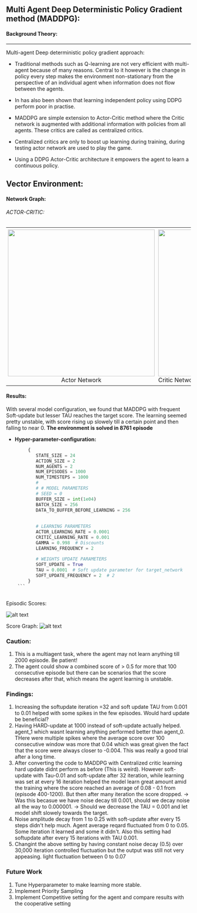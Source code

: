 ## Multi Agent Deep Deterministic Policy Gradient method (MADDPG):

#### Background Theory: 
-------------

Multi-agent Deep deterministic policy gradient approach: 
   * Traditional methods such as Q-learning are not very efficient with multi-agent because of many reasons. Central to it however is the change in policy every step makes the environment non-stationary from the perspective of an individual agent when information does not flow between the agents.
   
   * In has also been shown that learning independent policy using DDPG perform poor in practise. 
   
   * MADDPG are simple extension to Actor-Critic method where the Critic network is augmented with additional information with policies from all agents. These critics are called as centralized critics.
   
   * Centralized critics are only to boost up learning during training, during testing actor network are used to play the game.
   
   * Using a DDPG Actor-Critic architecture it empowers the agent to learn a continuous policy. 
   
   

Vector Environment: 
----

#### Network Graph:

###### ACTOR-CRITIC:

<div id="image-table">
    <table>
	    <tr>
    	    <td style="padding:5px">
        	    <img src="https://github.com/Sardhendu/DeepRL/blob/master/src/collab_compete/images/actor_.png" width="400" height="400"><figcaption><center>Actor Network</center></figcaption>
      	    </td>
             <td style="padding:5px">
            	<img src="https://github.com/Sardhendu/DeepRL/blob/master/src/collab_compete/images/critic_.png" width="400" height="400"><figcaption></center>Critic Network </center></figcaption>
             </td>
        </tr>
    </table>
</div>


#### Results:

   With several model configuration, we found that MADDPG with frequent Soft-update but lesser TAU reaches the target score. The learning seemed pretty unstable, with score rising up slowely till a certain point and then falling to near 0. **The environment is solved in 8761 episode**
   
   * **Hyper-parameter-configuration:**
        ```python
             {
                STATE_SIZE = 24
                ACTION_SIZE = 2
                NUM_AGENTS = 2
                NUM_EPISODES = 1000
                NUM_TIMESTEPS = 1000
                #
                # # MODEL PARAMETERS
                # SEED = 0
                BUFFER_SIZE = int(1e04)
                BATCH_SIZE = 256
                DATA_TO_BUFFER_BEFORE_LEARNING = 256
                
                
                # LEARNING PARAMETERS
                ACTOR_LEARNING_RATE = 0.0001
                CRITIC_LEARNING_RATE = 0.001
                GAMMA = 0.998  # Discounts
                LEARNING_FREQUENCY = 2
                
                # WEIGHTS UPDATE PARAMETERS
                SOFT_UPDATE = True
                TAU = 0.0001  # Soft update parameter for target_network
                SOFT_UPDATE_FREQUENCY = 2  # 2
             }
         ```   
    
   Episodic Scores:   
            
   ![alt text](https://github.com/Sardhendu/DeepRL/blob/master/src/collab_compete/images/score_learning.png)
  
  
   Score Graph:
   ![alt text](https://github.com/Sardhendu/DeepRL/blob/master/src/collab_compete/images/score_graph.png)
    
         
   
### Caution:
1. This is a multiagent task, where the agent may not learn anything till 2000 episode. Be patient!
2. The agent could show a combined score of > 0.5 for more that 100 consecutive episode but there can be scenarios 
that the score decreases after that, which means the agent learning is unstable.

### Findings:
1. Increasing the softupdate iteration =32 and soft update TAU from 0.001 to 0.01 helped with some spikes in the few episodes. Would hard update be beneficial?
2. Having HARD-update at 1000 instead of soft-update actually helped. agent_1 which wasnt learning anything performed better than agent_0. THere were multiple spikes where the average score over 100 consecutive window was more that 0.04 which was great given the fact that the score were always closer to -0.004. This was really a good trial after a long time.
3. After converting the code to MADDPG with Centralized critic learning hard update didnt perform as before (This is weird). However soft-update with Tau-0.01 and soft-update after 32 iteration, while learning was set at every 16 iteration helped the model learn great amount amid the training where the score reached an average of 0.08 - 0.1 from (episode 400-1200). But then after many iteration the score dropped.
   -> Was this becasue we have noise decay till 0.001, should we decay noise all the way to 0.000001.
   -> Should we decrease the TAU = 0.001 and let model shift slowely towards the target.
4. Noise amplitude decay from 1 to 0.25 with soft-update after every 15 steps didn't help much. Agent average reqard fluctuated from 0 to 0.05. Some iteration it learned and some it didn't. Also this setting had softupdate after every 15 iterations with TAU 0.001. 
5. Changint the above setting by having constant noise decay (0.5) over 30,000 iteration controlled fluctuation but the output was still not very appeasing. light fluctuation between 0 to 0.07
   
  
### Future Work
1. Tune Hyperparameter to make learning more stable.
2. Implement Priority Sampling
3. Implement Competitive setting for the agent and compare results with the cooperative setting 